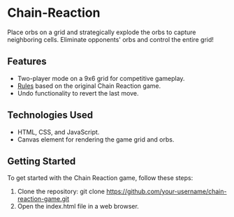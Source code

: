 # Chain-Reaction

Place orbs on a grid and strategically explode the orbs to capture neighboring cells. Eliminate opponents' orbs and control the entire grid!

## Features
- Two-player mode on a 9x6 grid for competitive gameplay.
- [Rules](https://brilliant.org/wiki/chain-reaction-game/) based on the original Chain Reaction game.
- Undo functionality to revert the last move.

## Technologies Used
- HTML, CSS, and JavaScript.
- Canvas element for rendering the game grid and orbs.

## Getting Started
To get started with the Chain Reaction game, follow these steps:
1. Clone the repository: git clone https://github.com/your-username/chain-reaction-game.git
2. Open the index.html file in a web browser.

